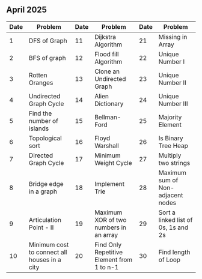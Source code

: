 ## April 2025

| Date | Problem                                      | Date | Problem                                    | Date | Problem                             |
| ---- | -------------------------------------------- | ---- | ------------------------------------------ | ---- | ----------------------------------- |
| 1    | DFS of Graph                                 | 11   | Dijkstra Algorithm                         | 21   | Missing in Array                    |
| 2    | BFS of graph                                 | 12   | Flood fill Algorithm                       | 22   | Unique Number I                     |
| 3    | Rotten Oranges                               | 13   | Clone an Undirected Graph                  | 23   | Unique Number II                    |
| 4    | Undirected Graph Cycle                       | 14   | Alien Dictionary                           | 24   | Unique Number III                   |
| 5    | Find the number of islands                   | 15   | Bellman-Ford                               | 25   | Majority Element                    |
| 6    | Topological sort                             | 16   | Floyd Warshall                             | 26   | Is Binary Tree Heap                 |
| 7    | Directed Graph Cycle                         | 17   | Minimum Weight Cycle                       | 27   | Multiply two strings                |
| 8    | Bridge edge in a graph                       | 18   | Implement Trie                             | 28   | Maximum sum of Non-adjacent nodes   |
| 9    | Articulation Point - II                      | 19   | Maximum XOR of two numbers in an array     | 29   | Sort a linked list of 0s, 1s and 2s |
| 10   | Minimum cost to connect all houses in a city | 20   | Find Only Repetitive Element from 1 to n-1 | 30   | Find length of Loop                 |
